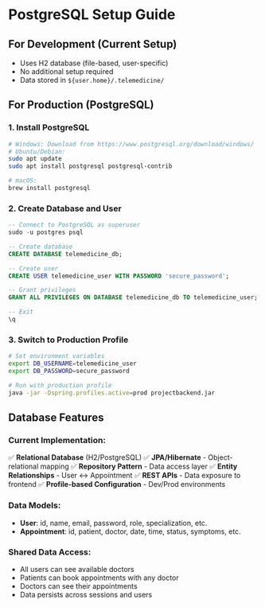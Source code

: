 # PostgreSQL Setup Guide

## For Development (Current Setup)
- Uses H2 database (file-based, user-specific)
- No additional setup required
- Data stored in `${user.home}/.telemedicine/`

## For Production (PostgreSQL)

### 1. Install PostgreSQL
```bash
# Windows: Download from https://www.postgresql.org/download/windows/
# Ubuntu/Debian:
sudo apt update
sudo apt install postgresql postgresql-contrib

# macOS:
brew install postgresql
```

### 2. Create Database and User
```sql
-- Connect to PostgreSQL as superuser
sudo -u postgres psql

-- Create database
CREATE DATABASE telemedicine_db;

-- Create user
CREATE USER telemedicine_user WITH PASSWORD 'secure_password';

-- Grant privileges
GRANT ALL PRIVILEGES ON DATABASE telemedicine_db TO telemedicine_user;

-- Exit
\q
```

### 3. Switch to Production Profile
```bash
# Set environment variables
export DB_USERNAME=telemedicine_user
export DB_PASSWORD=secure_password

# Run with production profile
java -jar -Dspring.profiles.active=prod projectbackend.jar
```

## Database Features

### Current Implementation:
✅ **Relational Database** (H2/PostgreSQL)
✅ **JPA/Hibernate** - Object-relational mapping
✅ **Repository Pattern** - Data access layer
✅ **Entity Relationships** - User ↔ Appointment
✅ **REST APIs** - Data exposure to frontend
✅ **Profile-based Configuration** - Dev/Prod environments

### Data Models:
- **User**: id, name, email, password, role, specialization, etc.
- **Appointment**: id, patient, doctor, date, time, status, symptoms, etc.

### Shared Data Access:
- All users can see available doctors
- Patients can book appointments with any doctor
- Doctors can see their appointments
- Data persists across sessions and users